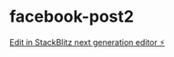 # facebook-post2

[Edit in StackBlitz next generation editor ⚡️](https://stackblitz.com/~/github.com/241798402-GH-MABOKO/facebook-post2)